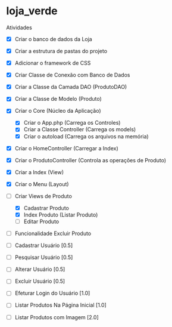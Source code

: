 # loja_verde

Atividades <br/>
- [X] Criar o banco de dados da Loja <br/>
- [X] Criar a estrutura de pastas do projeto <br/>
- [X] Adicionar o framework de CSS <br/>
- [X] Criar Classe de Conexão com Banco de Dados <br/>
- [X] Criar a Classe da Camada DAO (ProdutoDAO) <br/>
- [X] Criar a Classe de Modelo (Produto) <br/>
- [X] Criar o Core (Núcleo da Aplicação) <br/>
	- [X] Criar o App.php (Carrega os Controles) <br/>
	- [X] Criar a Classe Controller (Carrega os models) <br/>
	- [X] Criar o autoload (Carrega os arquivos na memória) <br/>
- [X] Criar o HomeController (Carregar a Index) <br/>
- [X] Criar o ProdutoController (Controla as operações de Produto) <br/>
- [X] Criar a Index (View) <br/>
- [X] Criar o Menu (Layout) <br/>
- [ ] Criar Views de Produto <br/>
	- [X] Cadastrar Produto <br/>
	- [X] Index Produto (Listar Produto) <br/>
	- [ ] Editar Produto <br/>
- [ ] Funcionalidade Excluir Produto <br/>
- [ ] Cadastrar Usuário [0.5] <br/>
- [ ] Pesquisar Usuário [0.5] <br/>
- [ ] Alterar Usuário [0.5] <br/>
- [ ] Excluir Usuário [0.5] <br/>
- [ ] Efeturar Login do Usuário [1.0] <br/>
- [ ] Listar Produtos Na Página Inicial [1.0] <br/>
- [ ] Listar Produtos com Imagem [2.0] <br/>


